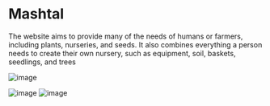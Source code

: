 # Mashtal
The website aims to provide many of the needs of humans or farmers, including plants, nurseries, and seeds. It also combines everything a person needs to create their own nursery, such as equipment, soil, baskets, seedlings, and trees

![image](https://github.com/HalaJabi/Mashtal/assets/124292985/3ba40043-bc22-4d29-9828-22ca93f246f0)

![image](https://github.com/HalaJabi/Mashtal/assets/124292985/109eaa6c-9149-471b-90b5-1f67ecf1cf42)
![image](https://github.com/HalaJabi/Mashtal/assets/124292985/4911a8d9-45a1-4edc-a2c6-efc9b680c1b9)


